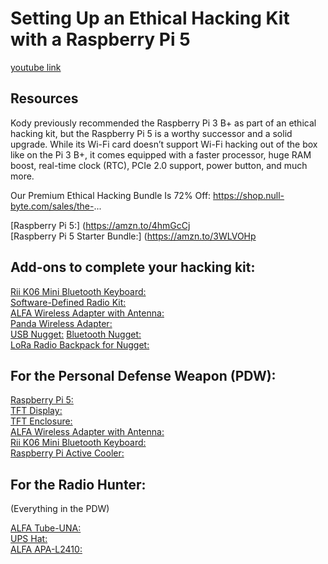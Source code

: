# Setting Up an Ethical Hacking Kit with a Raspberry Pi 5

[youtube link](https://www.youtube.com/watch?v=znJY-nhZAo0)

## Resources

Kody previously recommended the Raspberry Pi 3 B+ as part of an ethical hacking kit, but the Raspberry Pi 5 is a worthy successor and a solid upgrade. While its Wi-Fi card doesn’t support Wi-Fi hacking out of the box like on the Pi 3 B+, it comes equipped with a faster processor, huge RAM boost, real-time clock (RTC), PCIe 2.0 support, power button, and much more.

Our Premium Ethical Hacking Bundle Is 72% Off: https://shop.null-byte.com/sales/the-...

[Raspberry Pi 5:] (https://amzn.to/4hmGcCj  
[Raspberry Pi 5 Starter Bundle:] (https://amzn.to/3WLVOHp

## Add-ons to complete your hacking kit:
 
[Rii K06 Mini Bluetooth Keyboard: ](https://amzn.to/4aIsVSg)  
[Software-Defined Radio Kit:]( https://amzn.to/3CB5oG8)  
[ALFA Wireless Adapter with Antenna:]( https://amzn.to/3Q0htYL)  
[Panda Wireless Adapter:]( https://amzn.to/3EldyTP)  
[USB Nugget:]( https://www.youtube.com/redirect?event=video_description&redir_token=QUFFLUhqbUsxanctSGpfcWJ3bDlocFZFSmtHdlRmMTJHQXxBQ3Jtc0tuWS0xM3cxaG8tUHdkem9pdnEtMGVYeHZITW93elc2QTVFT3dmVm44djhETEJOZ2xFSHk1eUxDYV9MZ2d1ZGU3YnA3cEVsSUFoVV85YWVMMnc5MjJtWjRrWVNyUmNLQlRVZ0hSdlhTRUpLLVM4bjQ5RQ&q=https%3A%2F%2Fretia.io%2Fproducts%2Fwi-fi-nugget-s2-nugget-esp32s2&v=znJY-nhZAo0) 
[Bluetooth Nugget:]( (https://www.youtube.com/redirect?event=video_description&redir_token=QUFFLUhqbWZfa3c3UTN1NXBITU4teDY4WkZTd1RPMDFXd3xBQ3Jtc0tuYko1d3dBakJHbzgybUVPaG5KSk5CUUlUV2Qya1ZFcVgtNU1mRGRLUkZjSllhUksxLS0tSExWdHF1aXdRc1dhYnhyeW5DdVoxakVTR2VwWWNrR0VjSWZaa0lIT3NYQ2FJMHhsX0RibmdHc0FDWXYxbw&q=https%3A%2F%2Fretia.io%2Fproducts%2Fdiy-s2-wifi-nugget-kit-unassembled%3Fvariant%3D40236998787150&v=znJY-nhZAo0) )   
[LoRa Radio Backpack for Nugget:]( (https://www.youtube.com/redirect?event=video_description&redir_token=QUFFLUhqa1RsX1dGY3IxYTNjSDRjV2RxOWNXMUlmQjgxZ3xBQ3Jtc0trcm0wV1FNSnlPZEh2LWZRV2t1ZVVtbjJyZU9Wc0NoWFQ0ejFaaGIweUlsbzdSU1RPUUVEUXBvMHBlb2xnQUFPUzhzSWpWZXM4VlVTMWxuLXBSNWJucm9DZ041ektrbHZUeTVjdExBSlNBRWRKVmxPQQ&q=https%3A%2F%2Fretia.io%2Fproducts%2Flora-breakout-for-usb-bluetooth-nugget&v=znJY-nhZAo0)  )  
 

## For the Personal Defense Weapon (PDW):
 
[Raspberry Pi 5:]( https://amzn.to/4hmGcCj)  
[TFT Display:]( https://amzn.to/4jFVOm6)  
[TFT Enclosure:]( https://amzn.to/4hl2gxd)  
[ALFA Wireless Adapter with Antenna:]( https://amzn.to/3Q0htYL)  
[Rii K06 Mini Bluetooth Keyboard:]( https://amzn.to/4aIsVSg)  
[Raspberry Pi Active Cooler:]( https://amzn.to/40JCxaJ)  
 

## For the Radio Hunter:
(Everything in the PDW)
 
[ALFA Tube-UNA:]( https://alfa-network.eu/tube-una)  
[UPS Hat:]( https://amzn.to/3QnJERD)  
[ALFA APA-L2410:]( https://amzn.to/3Q3jCTq)
 
